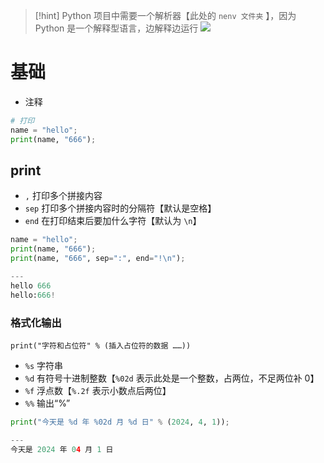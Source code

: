 >[!hint] Python 项目中需要一个解析器【此处的 `nenv 文件夹` 】，因为 Python 是一个解释型语言，边解释边运行
>![](https://obsidian-1307744200.cos.ap-guangzhou.myqcloud.com/%E5%9B%BE%E7%89%87/202404172105509.png)

# 基础
- 注释
```python
# 打印
name = "hello";  
print(name, "666");
```

## print
- `,` 打印多个拼接内容
- `sep` 打印多个拼接内容时的分隔符【默认是空格】
- `end` 在打印结束后要加什么字符【默认为 `\n`】

```python
name = "hello";  
print(name, "666");
print(name, "666", sep=":", end="!\n");

---
hello 666
hello:666!
```

### 格式化输出
`print("字符和占位符" % (插入占位符的数据 ……))`

- `%s` 字符串
- `%d` 有符号十进制整数【`%02d` 表示此处是一个整数，占两位，不足两位补 0】
- `%f` 浮点数【`%.2f` 表示小数点后两位】
- `%%` 输出“%”

```python
print("今天是 %d 年 %02d 月 %d 日" % (2024, 4, 1));

---
今天是 2024 年 04 月 1 日
```


















